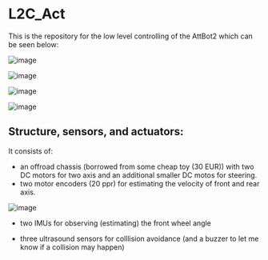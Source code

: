 # L2C_Act
This is the repository for the low level controlling of the AttBot2 which can be seen below:

![image](https://user-images.githubusercontent.com/17289954/103441769-704b2680-4c50-11eb-9d5e-821b64b49fd7.png)

![image](https://user-images.githubusercontent.com/17289954/103441772-7b9e5200-4c50-11eb-8961-9aa9ce3cf412.png)

![image](https://user-images.githubusercontent.com/17289954/103441777-848f2380-4c50-11eb-8dd9-7b64dbd9f221.png)

![image](https://user-images.githubusercontent.com/17289954/103441783-8eb12200-4c50-11eb-8d89-ec6a6a653c38.png)


## Structure, sensors, and actuators:

It consists of: 

  - an offroad chassis (borrowed from some cheap toy (30 EUR)) with two DC motors for two axis and an additional smaller DC motos for steering. 
  - two motor encoders (20 ppr) for estimating the velocity of front and rear axis.
  
  ![image](https://user-images.githubusercontent.com/17289954/103441873-578f4080-4c51-11eb-8650-754401ca683d.png)
  
  - two IMUs for observing (estimating) the front wheel angle 
  
  
  - three ultrasound sensors for colllision avoidance (and a buzzer to let me know if a collision may happen)

